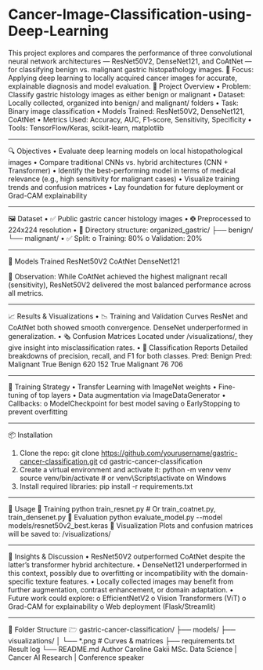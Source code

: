 # Cancer-Image-Classification-using-Deep-Learning
This project explores and compares the performance of three convolutional neural network architectures — ResNet50V2, DenseNet121, and CoAtNet — for classifying benign vs. malignant gastric histopathology images.  📌 Focus: Applying deep learning to locally acquired cancer images for accurate, explainable diagnosis and model evaluation.
📂 Project Overview
•	Problem: Classify gastric histology images as either benign or malignant
•	Dataset: Locally collected, organized into benign/ and malignant/ folders
•	Task: Binary image classification
•	Models Trained: ResNet50V2, DenseNet121, CoAtNet
•	Metrics Used: Accuracy, AUC, F1-score, Sensitivity, Specificity
•	Tools: TensorFlow/Keras, scikit-learn, matplotlib
________________________________________
🔍 Objectives
•	Evaluate deep learning models on local histopathological images
•	Compare traditional CNNs vs. hybrid architectures (CNN + Transformer)
•	Identify the best-performing model in terms of medical relevance (e.g., high sensitivity for malignant cases)
•	Visualize training trends and confusion matrices
•	Lay foundation for future deployment or Grad-CAM explainability
________________________________________
🖼️ Dataset
•	✅ Public gastric cancer histology images
•	🤁 Preprocessed to 224x224 resolution
•	📁 Directory structure:
 	organized_gastric/
  ├── benign/
  └── malignant/
•	✅ Split:
o	Training: 80%
o	Validation: 20%
________________________________________
🧠 Models Trained
ResNet50V2
CoAtNet
DenseNet121

📌 Observation: While CoAtNet achieved the highest malignant recall (sensitivity), ResNet50V2 delivered the most balanced performance across all metrics.
________________________________________
📈 Results & Visualizations
•	📉 Training and Validation Curves
ResNet and CoAtNet both showed smooth convergence. DenseNet underperformed in generalization.
•	🗞 Confusion Matrices Located under /visualizations/, they give insight into misclassification rates.
•	🔬 Classification Reports Detailed breakdowns of precision, recall, and F1 for both classes.
	Pred: Benign	Pred: Malignant
True Benign	620	152
True Malignant	76	706
________________________________________
🧪 Training Strategy
•	Transfer Learning with ImageNet weights
•	Fine-tuning of top layers
•	Data augmentation via ImageDataGenerator
•	Callbacks:
o	ModelCheckpoint for best model saving
o	EarlyStopping to prevent overfitting
________________________________________
📦 Installation
1.	Clone the repo:
git clone https://github.com/yourusername/gastric-cancer-classification.git
cd gastric-cancer-classification
2.	Create a virtual environment and activate it:
python -m venv venv
source venv/bin/activate  # or venv\Scripts\activate on Windows
3.	Install required libraries:
pip install -r requirements.txt
________________________________________
🚀 Usage
🔹 Training
python train_resnet.py  # Or train_coatnet.py, train_densenet.py
🔹 Evaluation
python evaluate_model.py --model models/resnet50v2_best.keras
🔹 Visualization
Plots and confusion matrices will be saved to:
/visualizations/
________________________________________
🧠 Insights & Discussion
•	ResNet50V2 outperformed CoAtNet despite the latter’s transformer hybrid architecture.
•	DenseNet121 underperformed in this context, possibly due to overfitting or incompatibility with the domain-specific texture features.
•	Locally collected images may benefit from further augmentation, contrast enhancement, or domain adaptation.
•	Future work could explore:
o	EfficientNetV2
o	Vision Transformers (ViT)
o	Grad-CAM for explainability
o	Web deployment (Flask/Streamlit)
________________________________________
📁 Folder Structure
🗁 gastric-cancer-classification/
├── models/
├── visualizations/
│   └── *.png                # Curves & matrices
├── requirements.txt
Result log
└── README.md
Author
Caroline Gakii
MSc. Data Science | Cancer AI Research | Conference speaker
